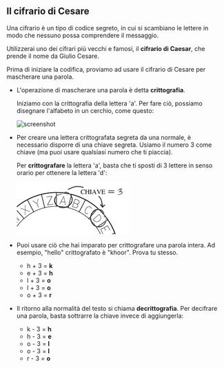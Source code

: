## Il cifrario di Cesare

Una cifrario è un tipo di codice segreto, in cui si scambiano le lettere in modo che nessuno possa comprendere il messaggio.

Utilizzerai uno dei cifrari più vecchi e famosi, il **cifrario di Caesar**, che prende il nome da Giulio Cesare.

Prima di iniziare la codifica, proviamo ad usare il cifrario di Cesare per mascherare una parola.

+ L'operazione di mascherare una parola è detta **crittografia**.
    
    Iniziamo con la crittografia della lettera 'a'. Per fare ciò, possiamo disegnare l'alfabeto in un cerchio, come questo:
    
    ![screenshot](images/messages-wheel.png)

+ Per creare una lettera crittografata segreta da una normale, è necessario disporre di una chiave segreta. Usiamo il numero 3 come chiave (ma puoi usare qualsiasi numero che ti piaccia).
    
    Per **crittografare** la lettera 'a', basta che ti sposti di 3 lettere in senso orario per ottenere la lettera 'd':
    
    ![screenshot](images/messages-wheel-eg.png)

+ Puoi usare ciò che hai imparato per crittografare una parola intera. Ad esempio, "hello" crittografato è "khoor". Prova tu stesso.
    
    + h + 3 = **k**
    + e + 3 = **h**
    + l + 3 = **o**
    + l + 3 = **o**
    + o + 3 = **r**

+ Il ritorno alla normalità del testo si chiama **decrittografia**. Per decifrare una parola, basta sottrarre la chiave invece di aggiungerla:
    
    + k - 3 = **h**
    + h - 3 = **e**
    + o - 3 = **l**
    + o - 3 = **l**
    + r - 3 = **o**